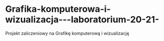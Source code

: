 # Grafika-komputerowa-i-wizualizacja---laboratorium-20-21-
Projekt zaliczeniowy na Grafikę komputerową i wizualizację
